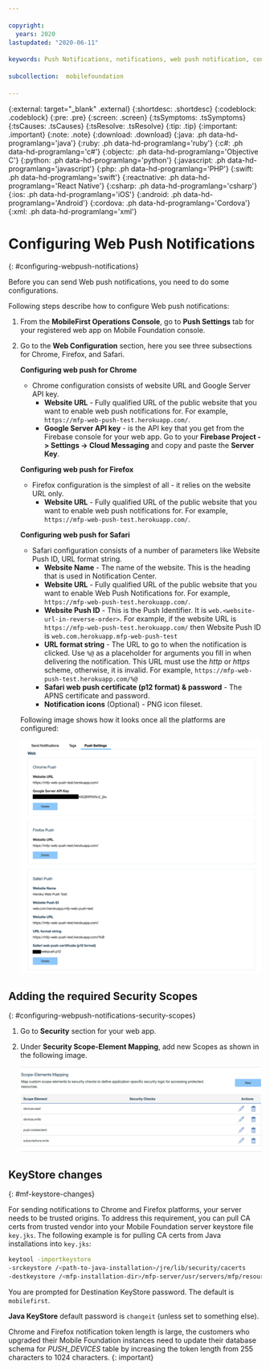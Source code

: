 ```yaml
---

copyright:
  years: 2020
lastupdated: "2020-06-11"

keywords: Push Notifications, notifications, web push notification, configuring web push notifications

subcollection:  mobilefoundation

---
```


{:external: target="_blank" .external}
{:shortdesc: .shortdesc}
{:codeblock: .codeblock}
{:pre: .pre}
{:screen: .screen}
{:tsSymptoms: .tsSymptoms}
{:tsCauses: .tsCauses}
{:tsResolve: .tsResolve}
{:tip: .tip}
{:important: .important}
{:note: .note}
{:download: .download}
{:java: .ph data-hd-programlang='java'}
{:ruby: .ph data-hd-programlang='ruby'}
{:c#: .ph data-hd-programlang='c#'}
{:objectc: .ph data-hd-programlang='Objective C'}
{:python: .ph data-hd-programlang='python'}
{:javascript: .ph data-hd-programlang='javascript'}
{:php: .ph data-hd-programlang='PHP'}
{:swift: .ph data-hd-programlang='swift'}
{:reactnative: .ph data-hd-programlang='React Native'}
{:csharp: .ph data-hd-programlang='csharp'}
{:ios: .ph data-hd-programlang='iOS'}
{:android: .ph data-hd-programlang='Android'}
{:cordova: .ph data-hd-programlang='Cordova'}
{:xml: .ph data-hd-programlang='xml'}

# Configuring Web Push Notifications
{: #configuring-webpush-notifications}

Before you can send Web push notifications, you need to do some configurations.

Following steps describe how to configure Web push notifications:

1. From the **MobileFirst Operations Console**, go to **Push Settings** tab for your registered web app on Mobile Foundation console.
1. Go to the **Web Configuration** section, here you see three subsections for Chrome, Firefox, and Safari.

   **Configuring web push for Chrome**  

   * Chrome configuration consists of website URL and Google Server API key.
      - **Website URL** - Fully qualified URL of the public website that you want to enable web push notifications for. For example, `https://mfp-web-push-test.herokuapp.com/`.
      - **Google Server API key** - is the API key that you get from the Firebase console for your web app. Go to your **Firebase Project -> Settings -> Cloud Messaging** and copy and paste the **Server Key**.

   **Configuring web push for Firefox**  

   * Firefox configuration is the simplest of all - it relies on the website URL only.
      - **Website URL** - Fully qualified URL of the public website that you want to enable web push notifications for. For example, `https://mfp-web-push-test.herokuapp.com/`.

   **Configuring web push for Safari**  

   * Safari configuration consists of a number of parameters like Website Push ID, URL format string. 
      - **Website Name** - The name of the website. This is the heading that is used in Notification Center.
      - **Website URL** - Fully qualified URL of the public website that you want to enable Web Push Notifications for. For example, `https://mfp-web-push-test.herokuapp.com/`.
      - **Website Push ID** - This is the Push Identifier. It is `web.<website-url-in-reverse-order>`. For example, if the website URL is `https://mfp-web-push-test.herokuapp.com/` then Website Push ID is `web.com.herokuapp.mfp-web-push-test`
      - **URL format string** - The URL to go to when the notification is clicked. Use `%@` as a placeholder for arguments you fill in when delivering the notification. This URL must use the *http* or *https* scheme, otherwise, it is invalid. For example, `https://mfp-web-push-test.herokuapp.com/%@`
      - **Safari web push certificate (p12 format) & password** - The APNS certificate and password.
      - **Notification icons** (Optional) - PNG icon fileset.

   Following image shows how it looks once all the platforms are configured:

   ![Push Config](images/mf-wp-push-config.png "image shows how it looks once all the platforms are configured")

## Adding the required Security Scopes
{: #configuring-webpush-notifications-security-scopes}

1. Go to **Security** section for your web app.
1. Under **Security Scope-Element Mapping**, add new Scopes as shown in the following image.

   ![Security Scope](images/mf-wp-security-scope.png)

## KeyStore changes
{: #mf-keystore-changes}

For sending notifications to Chrome and Firefox platforms, your server needs to be trusted origins. To address this requirement, you can pull CA certs from trusted vendor into your Mobile Foundation server keystore file `key.jks`. The following example is for pulling CA certs from Java installations into `key.jks`:

```bash
keytool -importkeystore
-srckeystore /<path-to-java-installation>/jre/lib/security/cacerts
-destkeystore /<mfp-installation-dir>/mfp-server/usr/servers/mfp/resources/security/key.jks
```

You are prompted for Destination KeyStore password. The default is `mobilefirst`.

**Java KeyStore** default password is `changeit` (unless set to something else).

Chrome and Firefox notification token length is large, the customers who upgraded their Mobile Foundation instances need to update their database schema for *PUSH_DEVICES* table by increasing the token length from 255 characters to 1024 characters.
{: important}
